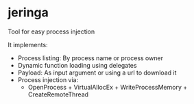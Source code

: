 # jeringa

Tool for easy process injection

It implements:

- Process listing: By process name or process owner
- Dynamic function loading using delegates
- Payload: As input argument or using a url to download it
- Process injection via:
    - OpenProcess + VirtualAllocEx + WriteProcessMemory + CreateRemoteThread
